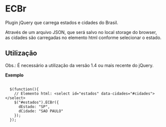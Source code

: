 # ECBr
Plugin jQuery que carrega estados e cidades do Brasil. 

Através de um arquivo JSON, que será salvo no local storage do browser, as cidades são carregadas no elemento html conforme selecionar o estado.

## Utilização
Obs.: É necessário a utilização da versão 1.4 ou mais recente do jQuery.

<b>Exemplo</b>


<pre>
  <code>
  $(function(){
    // Elemento html: &lt;select id="estados" data-cidades="#cidades"&gt;&lt;/select&gt;
    $("#estados").ECBr({
      dEstado: "SP",
      dCidade: "SAO PAULO"
    });
  });
  </code>
</pre>
